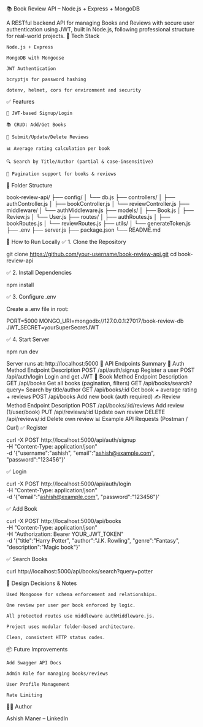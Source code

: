 📚 Book Review API – Node.js + Express + MongoDB

A RESTful backend API for managing Books and Reviews with secure user authentication using JWT, built in Node.js, following professional structure for real-world projects.
🚀 Tech Stack

    Node.js + Express

    MongoDB with Mongoose

    JWT Authentication

    bcryptjs for password hashing

    dotenv, helmet, cors for environment and security

✅ Features

    🔐 JWT-based Signup/Login

    📚 CRUD: Add/Get Books

    🌟 Submit/Update/Delete Reviews

    📊 Average rating calculation per book

    🔍 Search by Title/Author (partial & case-insensitive)

    📄 Pagination support for books & reviews

📁 Folder Structure

book-review-api/
├── config/
│ └── db.js
├── controllers/
│ ├── authController.js
│ ├── bookController.js
│ └── reviewController.js
├── middleware/
│ └── authMiddleware.js
├── models/
│ ├── Book.js
│ ├── Review.js
│ └── User.js
├── routes/
│ ├── authRoutes.js
│ ├── bookRoutes.js
│ └── reviewRoutes.js
├── utils/
│ └── generateToken.js
├── .env
├── server.js
├── package.json
└── README.md

🧪 How to Run Locally
✅ 1. Clone the Repository

git clone https://github.com/your-username/book-review-api.git
cd book-review-api

✅ 2. Install Dependencies

npm install

✅ 3. Configure .env

Create a .env file in root:

PORT=5000
MONGO_URI=mongodb://127.0.0.1:27017/book-review-db
JWT_SECRET=yourSuperSecretJWT

✅ 4. Start Server

npm run dev

Server runs at:
http://localhost:5000
📌 API Endpoints Summary
🔐 Auth
Method Endpoint Description
POST /api/auth/signup Register a user
POST /api/auth/login Login and get JWT
📘 Book
Method Endpoint Description
GET /api/books Get all books (pagination, filters)
GET /api/books/search?query= Search by title/author
GET /api/books/:id Get book + average rating + reviews
POST /api/books Add new book (auth required)
✍️ Review
Method Endpoint Description
POST /api/books/:id/reviews Add review (1/user/book)
PUT /api/reviews/:id Update own review
DELETE /api/reviews/:id Delete own review
📊 Example API Requests (Postman / Curl)
✅ Register

curl -X POST http://localhost:5000/api/auth/signup \
-H "Content-Type: application/json" \
-d '{"username":"ashish", "email":"ashish@example.com", "password":"123456"}'

✅ Login

curl -X POST http://localhost:5000/api/auth/login \
-H "Content-Type: application/json" \
-d '{"email":"ashish@example.com", "password":"123456"}'

✅ Add Book

curl -X POST http://localhost:5000/api/books \
-H "Content-Type: application/json" \
-H "Authorization: Bearer YOUR_JWT_TOKEN" \
-d '{"title":"Harry Potter", "author":"J.K. Rowling", "genre":"Fantasy", "description":"Magic book"}'

✅ Search Books

curl http://localhost:5000/api/books/search?query=potter

🧠 Design Decisions & Notes

    Used Mongoose for schema enforcement and relationships.

    One review per user per book enforced by logic.

    All protected routes use middleware authMiddleware.js.

    Project uses modular folder-based architecture.

    Clean, consistent HTTP status codes.

📦 Future Improvements

    Add Swagger API Docs

    Admin Role for managing books/reviews

    User Profile Management

    Rate Limiting

🧑‍💻 Author

Ashish Maner – LinkedIn
